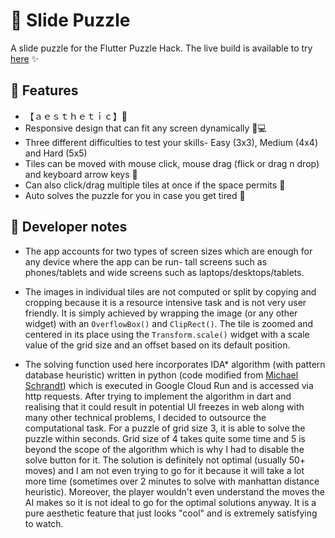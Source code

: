 # 🧩 Slide Puzzle
A slide puzzle for the Flutter Puzzle Hack.
The live build is available to try [here](https://n-puzzle-solver-1.web.app/) ✨

## 🚀 Features 
- 【﻿ａｅｓｔｈｅｔｉｃ】🌆
- Responsive design that can fit any screen dynamically 📱💻
- Three different difficulties to test your skills- Easy (3x3), Medium (4x4) and Hard (5x5)
- Tiles can be moved with mouse click, mouse drag (flick or drag n drop) and keyboard arrow keys 🦾
- Can also click/drag multiple tiles at once if the space permits 👀
- Auto solves the puzzle for you in case you get tired 🤖

## 📓 Developer notes
- The app accounts for two types of screen sizes which are enough for any device where the app can be run- tall screens such as phones/tablets and wide screens such as laptops/desktops/tablets.

- The images in individual tiles are not computed or split by copying and cropping because it is a resource intensive task and is not very user friendly. It is simply achieved by wrapping the image (or any other widget) with an `OverflowBox()` and `ClipRect()`. The tile is zoomed and centered in its place using the `Transform.scale()` widget with a scale value of the grid size and an offset based on its default position.

- The solving function used here incorporates IDA* algorithm (with pattern database heuristic) written in python (code modified from [Michael Schrandt](https://github.com/mschrandt/NPuzzle)) which is executed in Google Cloud Run and is accessed via http requests. After trying to implement the algorithm in dart and realising that it could result in potential UI freezes in web along with many other technical problems, I decided to outsource the computational task. For a puzzle of grid size 3, it is able to solve the puzzle within seconds. Grid size of 4 takes quite some time and 5 is beyond the scope of the algorithm which is why I had to disable the solve button for it. The solution is definitely not optimal (usually 50+ moves) and I am not even trying to go for it because it will take a lot more time (sometimes over 2 minutes to solve with manhattan distance heuristic). Moreover, the player wouldn't even understand the moves the AI makes so it is not ideal to go for the optimal solutions anyway. It is a pure aesthetic feature that just looks "cool" and is extremely satisfying to watch.
